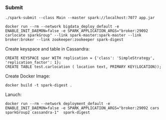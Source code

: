 ### Submit

```
./spark-submit --class Main --master spark://localhost:7077 app.jar
```

```
docker run --rm --network bigdata_deploy_default -e ENABLE_INIT_DAEMON=false -e SPARK_APPLICATION_ARGS="broker:29092 carlocate sparkGroup" --link spark-master:spark-master --link broker:broker --link zookeeper:zookeeper spark-digest
```


Create keyspace and table in Cassandra:
```
CREATE KEYSPACE spar WITH replication = {'class': 'SimpleStrategy', 'replication_factor': 1};      
CREATE TABLE test.carlocation ( location text, PRIMARY KEY(LOCATION));
```



Create Docker Image:

```
docker build -t spark-digest .
```

Lanuch:
```
docker run --rm --network deployment_default -e ENABLE_INIT_DAEMON=false -e SPARK_APPLICATION_ARGS="broker:29092 cars sparkGroup2 cassandra-1"  spark-digest
```